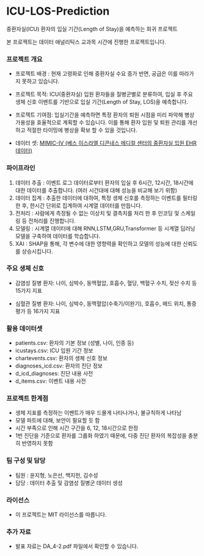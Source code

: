 # ICU-LOS-Prediction
중환자실(ICU) 환자의 입실 기간(Length of Stay)을 예측하는 회귀 프로젝트

본 프로젝트는 데이터 애널리틱스 교과목 시간에 진행한 프로젝트입니다. 

### 프로젝트 개요
+ 프로젝트 배경 : 현재 고령화로 인해 중환자실 수요 증가 반면, 공급은 이를 따라가지 못하고 있습니다.
  
+ 프로젝트 목적: ICU(중환자실) 입원 환자들을 질병군별로 분류하여, 입실 후 주요 생체 신호 이벤트를 기반으로 입실 기간(Length of Stay, LOS)을 예측합니다.

+ 프로젝트 기여점: 입실기간을 예측하면 특정 환자의 퇴원 시점을 미리 파악해 병상 가용성을 효율적으로 계획할 수 있습니다. 이를 통해 환자 입원 및 퇴원 관리를 개선하고 적절한 타이밍에 병상을 확보 할 수 있을 것입니다.
  
+ 데이터 셋: [MIMIC-IV (베스 이스라엘 디콘네스 메디컬 센터의 중환자실 입원 EHR 데이터)](https://physionet.org/content/mimiciv/3.1/)
  
### 파이프라인

1. 데이터 추출 : 이벤트 로그 데이터로부터 환자의 입실 후 6시간, 12시간, 18시간에 대한 데이터를 추출합니다. (여러 시간대에 대해 성능을 비교해 보기 위함)
2. 데이터 집계 : 추출한 데이터에 대하여, 특정 생체 신호를 측정하는 이벤트를 필터링 한 후, 한시간 단위로 집계하여 시계열 데이터를 만듭니다.
3. 전처리 : 사람에게 측정될 수 없는 이상치 및 결측치를 처리 한 후 인코딩 및 스케일링 등 전처리를 진행합니다.
4. 모델링 : 시계열 데이터에 대해 RNN,LSTM,GRU,Transformer 등 시계열 딥러닝 모델을 구축하여 데이터를 학습합니다.
5. XAI : SHAP을 통해, 각 변수에 대한 영향력을 확인하고 모델의 성능에 대한 신뢰도를 상승시킵니다.

### 주요 생체 신호
+ 감염성 질병 환자: 나이, 심박수, 동맥혈압, 호흡수, 혈당, 백혈구 수치, 젖산 수치 등 15가지 지표

+ 심혈관 질병 환자: 나이, 심박수, 동맥혈압(수축기/이완기), 호흡수, 헤드 위치, 통증 평가 등 16가지 지표

### 활용 데이터셋
+ patients.csv: 환자의 기본 정보 (성별, 나이, 인종 등)
+ icustays.csv: ICU 입원 기간 정보
+ chartevents.csv: 환자의 생체 신호 정보
+ diagnoses_icd.csv: 환자의 진단 정보
+ d_icd_diagnoses: 진단 내용 사전
+ d_items.csv: 이벤트 내용 사전

### 프로젝트 한계점
+ 생체 지표를 측정하는 이벤트가 매우 드물게 나타나거나, 불규칙하게 나타남
+ 모델 파트에 대해, 보안이 필요할 듯 함
+ 시간 부족으로 인해 시간 구간을 6, 12, 18시간으로 한정
+ 1번 진단을 기준으로 환자를 그룹화 하였기 때문에, 다중 진단 환자의 복잡성을 충분히 반영하지 못함
  
### 팀 구성 및 담당
+ 팀원 : 윤지형, 노은선, 백지헌, 김수성
+ 담당 : 데이터 추출 및 감염성 질병군 데이터 생성

### 라이선스
+ 이 프로젝트는 MIT 라이선스를 따릅니다.

### 추가 자료
+ 발표 자료는 DA_4-2.pdf 파일에서 확인할 수 있습니다.
